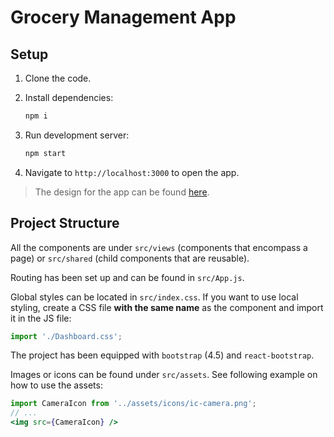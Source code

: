 # Grocery Management App

## Setup

1. Clone the code.

1. Install dependencies:
    ```sh
    npm i
    ```
1. Run development server:
    ```sh
    npm start
    ```

1. Navigate to `http://localhost:3000` to open the app.

> The design for the app can be found [here](https://www.figma.com/file/8yt37mVBsDkTuRdd80nVdS/Design-Charlie?node-id=5%3A0).

## Project Structure

All the components are under `src/views` (components that encompass a page) or `src/shared` (child components that are reusable).

Routing has been set up and can be found in `src/App.js`.

Global styles can be located in `src/index.css`. If you want to use local styling, create a CSS file **with the same name** as the component and import it in the JS file:

```jsx
import './Dashboard.css';
```

The project has been equipped with `bootstrap` (4.5) and `react-bootstrap`.

Images or icons can be found under `src/assets`. See following example on how to use the assets:

```jsx
import CameraIcon from '../assets/icons/ic-camera.png';
// ...
<img src={CameraIcon} />
```
